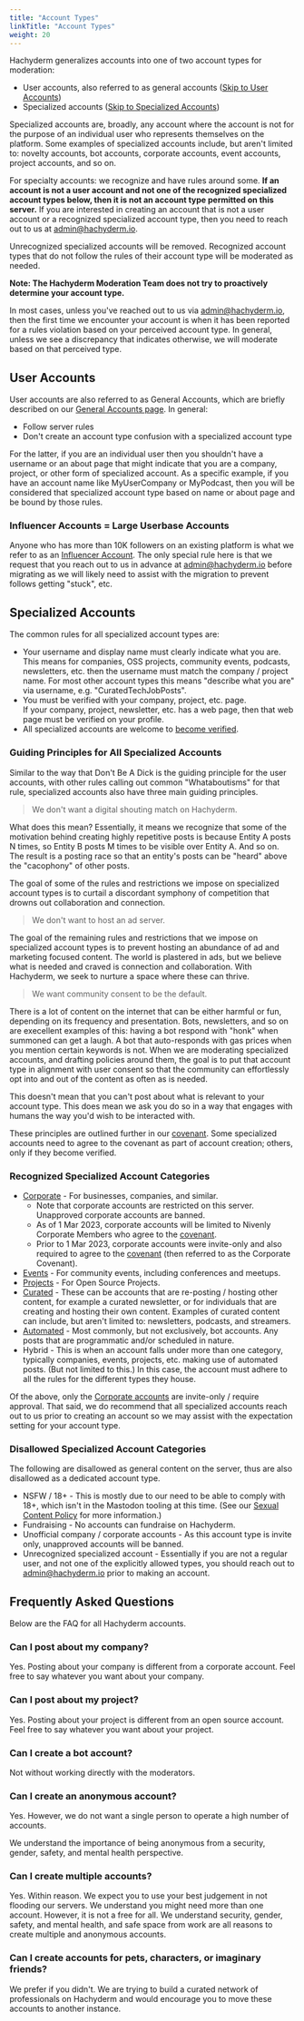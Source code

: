 ```yaml
---
title: "Account Types"
linkTitle: "Account Types"
weight: 20
---
```


Hachyderm generalizes accounts into one of two account types for moderation:

- User accounts, also referred to as general accounts ([Skip to User Accounts](#user-accounts))
- Specialized accounts ([Skip to Specialized Accounts](#specialized-accounts))

Specialized accounts are, broadly, any account where the account is not
for the purpose of an individual user who represents themselves on the platform.
Some examples of specialized accounts include, but aren't limited to: novelty
accounts, bot accounts, corporate accounts, event accounts, project accounts, and so on.

For specialty accounts: we recognize and have rules around some. **If
an account is not a user account and not one of the recognized specialized
account types below, then it is not an account type permitted on this
server.** If you are interested in creating an account that is not
a user account or a recognized specialized account type, then you need to
reach out to us at [admin@hachyderm.io](mailto:admin@hachyderm.io).

Unrecognized specialized accounts will be removed. Recognized account
types that do not follow the rules of their account type will be
moderated as needed.

**Note: The Hachyderm Moderation Team does not try to proactively determine your account type.**

In most cases, unless you've reached out to us via [admin@hachyderm.io](mailto:admin@hachyderm.io),
then the first time we encounter your account is when it has been reported for a rules violation
based on your perceived account type. In general, unless we see a discrepancy that indicates otherwise,
we will moderate based on that perceived type.

## User Accounts

User accounts are also referred to as General Accounts, which are
briefly described on our [General Accounts page](../general-accounts/).
In general:

- Follow server rules
- Don't create an account type confusion with a specialized account type

For the latter, if you are an individual user then you shouldn't
have a username or an about page that might indicate that you are a
company, project, or other form of specialized account. As a
specific example, if you have an account name like MyUserCompany
or MyPodcast, then you will be considered that specialized account
type based on name or about page and be bound by those rules.

### Influencer Accounts = Large Userbase Accounts

Anyone who has more than 10K followers on an existing platform is
what we refer to as an [Influencer Account](/docs/account-types/influencer-accounts/). The only special rule here is
that we request that you reach out to us in advance at
[admin@hachyderm.io](mailto:admin@hachyderm.io) before migrating
as we will likely need to assist with the migration to prevent
follows getting "stuck", etc.

## Specialized Accounts

The common rules for all specialized account types are:

- Your username and display name must clearly indicate what you are.<br />
This means for companies, OSS projects, community events, podcasts, newsletters, etc.
then the username must match the company / project name. For most
other account types this means "describe what you are" via username,
e.g. "CuratedTechJobPosts".
- You must be verified with your company, project, etc. page.<br />
If your company, project, newsletter, etc. has a web page, then
that web page must be verified on your profile.
- All specialized accounts are welcome to [become verified](application/).

### Guiding Principles for All Specialized Accounts

Similar to the way that Don't Be A Dick is the guiding principle for the user
accounts, with other rules calling out common "Whataboutisms" for that rule,
specialized accounts also have three main guiding principles.

> We don't want a digital shouting match on Hachyderm.

What does this mean? Essentially, it means we recognize that some of the motivation
behind creating highly repetitive posts is because Entity A posts N times,
so Entity B posts M times to be visible over Entity A. And so on. The result is a posting
race so that an entity's posts can be "heard" above the "cacophony" of other posts.

The goal of some of the rules and restrictions we impose on specialized account types is to curtail
a discordant symphony of competition that drowns out collaboration and connection.

> We don't want to host an ad server.

The goal of the remaining rules and restrictions that we impose on specialized account
types is to prevent hosting an abundance of ad and marketing focused content.
The world is plastered in ads, but we believe what is needed and craved is connection
and collaboration. With Hachyderm, we seek to nurture a space where these can thrive.

> We want community consent to be the default.

There is a lot of content on the internet that can be either harmful or fun, depending on
its frequency and presentation. Bots, newsletters, and so on are execellent examples
of this: having a bot respond with "honk" when summoned can get a laugh. A bot that
auto-responds with gas prices when you mention certain keywords is not. When we are
moderating specialized accounts, and drafting policies around them, the goal is to
put that account type in alignment with user consent so that the community can
effortlessly opt into and out of the content as often as is needed.

This doesn't mean that you can't post about what is relevant to your account type.
This does mean we ask you do so in a way that engages with humans the way you'd wish
to be interacted with.

These principles are outlined further in our [covenant](covenant/). Some specialized accounts
need to agree to the covenant as part of account creation; others, only if they
become verified.

### Recognized Specialized Account Categories

* [Corporate](corporate-accounts/) - For businesses, companies, and similar.
   * Note that corporate accounts are restricted on this server. Unapproved corporate accounts are banned.
   * As of 1 Mar 2023, corporate accounts will be limited to Nivenly Corporate Members who agree to the [covenant](covenant/).
   * Prior to 1 Mar 2023, corporate accounts were invite-only and also required to agree to the [covenant](covenant/) (then referred to as the Corporate Covenant).
* [Events](open-source-accounts/) - For community events, including conferences and meetups.
* [Projects](open-source-accounts/) - For Open Source Projects.
* [Curated](curated-accounts/) - These can be accounts that are re-posting / hosting other content, for example a curated
  newsletter, or for individuals that are creating and hosting their own content. Examples of curated
  content can include, but aren't limited to: newsletters, podcasts, and streamers.
* [Automated](bot-accounts/) - Most commonly, but not exclusively, bot accounts. Any posts that are programmatic and/or
  scheduled in nature.
* Hybrid - This is when an account falls under more than one category, typically companies, events, projects, etc.
  making use of automated posts. (But not limited to this.) In this case, the account must adhere to all
  the rules for the different types they house.

Of the above, only the [Corporate accounts](corporate-accounts/) are invite-only / require approval. That said,
we do recommend that all specialized accounts reach out to us prior to creating an account so we may assist with
the expectation setting for your account type.

### Disallowed Specialized Account Categories

The following are disallowed as general content on the server, thus are
also disallowed as a dedicated account type.

* NSFW / 18+ - This is mostly due to our need to be able to comply with 18+, which
  isn't in the Mastodon tooling at this time. (See our [Sexual Content Policy](nsfw-policy/) for more information.)
* Fundraising - No accounts can fundraise on Hachyderm.
* Unofficial company / corporate accounts - As this account type is invite only, unapproved
  accounts will be banned.
* Unrecognized specialized account - Essentially if you are not a regular user, and not one of the
  explicitly allowed types, you should reach out to [admin@hachyderm.io](mailto:admin@hachyderm.io)
  prior to making an account.

## Frequently Asked Questions

Below are the FAQ for all Hachyderm accounts.

### Can I post about my company?

Yes. Posting about your company is different from a corporate account. Feel
free to say whatever you want about your company.

### Can I post about my project?

Yes. Posting about your project is different from an open source account. Feel
free to say whatever you want about your project.

### Can I create a bot account?

Not without working directly with the moderators.

### Can I create an anonymous account?

Yes. However, we do not want a single person to operate a high number of
accounts.

We understand the importance of being anonymous from a security, gender,
safety, and mental health perspective.

### Can I create multiple accounts?

Yes. Within reason. We expect you to use your best judgement in not flooding
our servers. We understand you might need more than one account. However, it is
not a free for all.  We understand security, gender, safety, and mental health,
and safe space from work are all reasons to create multiple and anonymous
accounts.

### Can I create accounts for pets, characters, or imaginary friends?

We prefer if you didn't. We are trying to build a curated network of
professionals on Hachyderm and would encourage you to move these accounts to
another instance.
